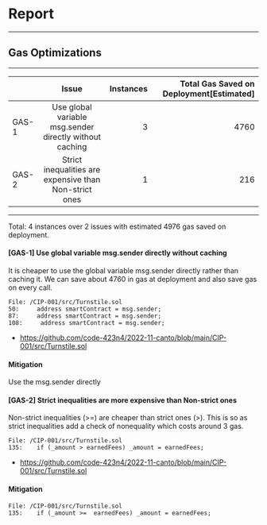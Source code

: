 # Report

---

## Gas Optimizations

---

|       |                          Issue                          | Instances | Total Gas Saved on Deployment[Estimated] |
| ----- | :-----------------------------------------------------: | --------: | ---------------------------------------: |
| GAS-1 | Use global variable msg.sender directly without caching |         3 |                                     4760 |
| GAS-2 | Strict inequalities are expensive than Non-strict ones  |         1 |                                      216 |

---

Total: 4 instances over 2 issues with estimated 4976 gas saved on deployment.

#### [GAS-1] Use global variable msg.sender directly without caching

It is cheaper to use the global variable msg.sender directly rather
than caching it. We can save about 4760 in gas at deployment and also save gas on every call.

```
File: /CIP-001/src/Turnstile.sol
50:     address smartContract = msg.sender;
87:     address smartContract = msg.sender;
108:     address smartContract = msg.sender;

```

- https://github.com/code-423n4/2022-11-canto/blob/main/CIP-001/src/Turnstile.sol

#### Mitigation

Use the msg.sender directly

#### [GAS-2] Strict inequalities are more expensive than Non-strict ones

Non-strict inequalities (>=) are cheaper than strict ones (>). This is so as strict inequalities add a check of nonequality which costs around 3 gas.

```
File: /CIP-001/src/Turnstile.sol
135:    if (_amount > earnedFees) _amount = earnedFees;

```

- https://github.com/code-423n4/2022-11-canto/blob/main/CIP-001/src/Turnstile.sol

#### Mitigation

```
File: /CIP-001/src/Turnstile.sol
135:    if (_amount >=  earnedFees) _amount = earnedFees;

```
